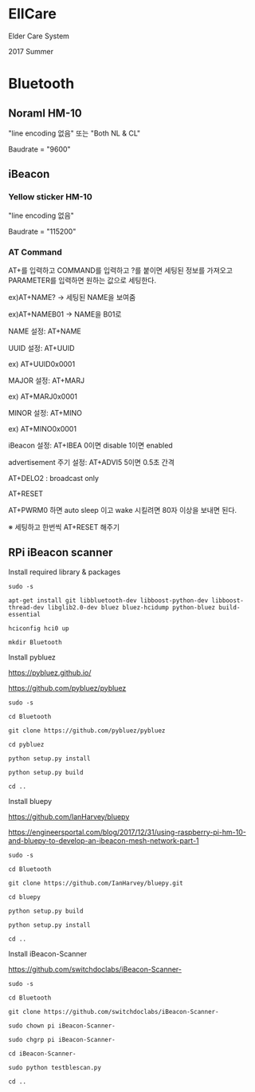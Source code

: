 # EllCare
Elder Care System

2017 Summer
# Bluetooth
## Noraml HM-10
"line encoding 없음" 또는 "Both NL & CL"

Baudrate = "9600"
## iBeacon
### Yellow sticker HM-10
"line encoding 없음"

Baudrate = "115200"
### AT Command

AT+를 입력하고 COMMAND를 입력하고 ?를 붙이면 세팅된 정보를 가져오고 PARAMETER를 입력하면 원하는 값으로 세팅한다.

ex)AT+NAME? -> 세팅된 NAME을 보여줌

ex)AT+NAMEB01 -> NAME을 B01로 

NAME 설정: AT+NAME

UUID 설정: AT+UUID

ex) AT+UUID0x0001

MAJOR 설정: AT+MARJ

ex) AT+MARJ0x0001

MINOR 설정: AT+MINO

ex) AT+MINO0x0001

iBeacon 설정: AT+IBEA 0이면 disable 1이면 enabled

advertisement 주기 설정: AT+ADVI5 5이면 0.5초 간격

AT+DELO2 : broadcast only

AT+RESET

AT+PWRM0 하면 auto sleep 이고 wake 시킬려면 80자 이상을 보내면 된다.

※ 세팅하고 한번씩 AT+RESET 해주기

## RPi iBeacon scanner
Install required library & packages
```
sudo -s

apt-get install git libbluetooth-dev libboost-python-dev libboost-thread-dev libglib2.0-dev bluez bluez-hcidump python-bluez build-essential

hciconfig hci0 up

mkdir Bluetooth
```
Install pybluez

https://pybluez.github.io/

https://github.com/pybluez/pybluez
```
sudo -s

cd Bluetooth

git clone https://github.com/pybluez/pybluez

cd pybluez

python setup.py install

python setup.py build

cd ..
```
Install bluepy

https://github.com/IanHarvey/bluepy

https://engineersportal.com/blog/2017/12/31/using-raspberry-pi-hm-10-and-bluepy-to-develop-an-ibeacon-mesh-network-part-1
```
sudo -s

cd Bluetooth

git clone https://github.com/IanHarvey/bluepy.git

cd bluepy

python setup.py build

python setup.py install

cd ..
```
Install iBeacon-Scanner

https://github.com/switchdoclabs/iBeacon-Scanner-
```
sudo -s

cd Bluetooth

git clone https://github.com/switchdoclabs/iBeacon-Scanner-

sudo chown pi iBeacon-Scanner-

sudo chgrp pi iBeacon-Scanner-

cd iBeacon-Scanner-

sudo python testblescan.py

cd ..
```

